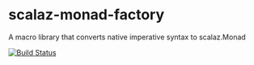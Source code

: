 # scalaz-monad-factory
A macro library that converts native imperative syntax to scalaz.Monad

[![Build Status](https://travis-ci.org/mengmeng0927/scalaz-monad-factory.svg?branch=master)](https://travis-ci.org/mengmeng0927/scalaz-monad-factory)
